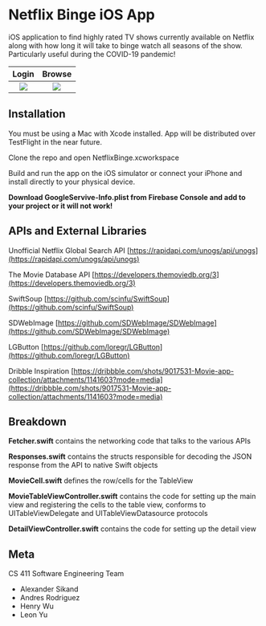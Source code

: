# Netflix Binge iOS App
iOS application to find highly rated TV shows currently available on Netflix along with how long it will take to binge watch all seasons of the show. Particularly useful during the COVID-19 pandemic!

Login                      |  Browse
:-------------------------:|:-------------------------:
![](https://lh3.googleusercontent.com/ZUIoNBZWgMxhW1dKOT1yaNqRP22o6fKYku6IMyKjGIUKm2tMuoT52JJMcR1l2hViU0B9uG7AspFElPFMgXfXeX1GReGGDEyqOT5GEalqJfyDRWACxDB9MltwuiGNXXlGde1uCl8Zfoo=w240)  |  ![](https://lh3.googleusercontent.com/qgphAsE2njk2Ja2hiXpMfRGJ9obuIJQECd2qoKYtF0IO7cnsDncTBnakDefDTuCNH-pyE4Tm-0_kK83iWVP3HVzLFhjoSH97KtfjP60xilMN3W88E7jlX4J90j-NiJ_Px137myzQ1fo=w240)






## Installation

You must be using a Mac with Xcode installed. App will be distributed over TestFlight in the near future.

Clone the repo and open NetflixBinge.xcworkspace

Build and run the app on the iOS simulator or connect your iPhone and install directly to your physical device.

**Download GoogleServive-Info.plist from Firebase Console and add to your project or it will not work!**

## APIs and External Libraries
Unofficial Netflix Global Search API [https://rapidapi.com/unogs/api/unogs](https://rapidapi.com/unogs/api/unogs)

The Movie Database API [https://developers.themoviedb.org/3](https://developers.themoviedb.org/3)

SwiftSoup [https://github.com/scinfu/SwiftSoup](https://github.com/scinfu/SwiftSoup)

SDWebImage [https://github.com/SDWebImage/SDWebImage](https://github.com/SDWebImage/SDWebImage)

LGButton [https://github.com/loregr/LGButton](https://github.com/loregr/LGButton)

Dribble Inspiration [https://dribbble.com/shots/9017531-Movie-app-collection/attachments/1141603?mode=media](https://dribbble.com/shots/9017531-Movie-app-collection/attachments/1141603?mode=media)

## Breakdown

**Fetcher.swift** contains the networking code that talks to the various APIs

**Responses.swift** contains the structs responsible for decoding the JSON response from the API to native Swift objects

**MovieCell.swift** defines the row/cells for the TableView

**MovieTableViewController.swift** contains the code for setting up the main view and registering the cells to the table view, conforms to UITableViewDelegate and UITableViewDatasource protocols

**DetailViewController.swift** contains the code for setting up the detail view

## Meta

CS 411 Software Engineering Team

 - Alexander Sikand
 - Andres Rodriguez
 - Henry Wu
 - Leon Yu

